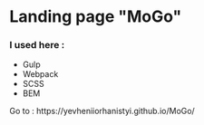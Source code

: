 # Landing page "MoGo"
### I used here :
- Gulp
- Webpack
- SCSS
- BEM
<p></p>
<p>Go to : https://yevheniiorhanistyi.github.io/MoGo/</p>
